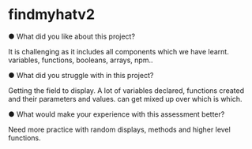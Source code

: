 # findmyhatv2

● What did you like about this project?

It is challenging as it includes all components which we have learnt. variables, functions, booleans, arrays, npm..

● What did you struggle with in this project?

Getting the field to display. A lot of variables declared, functions created and their parameters and values. can get mixed up over which is which.

● What would make your experience with this assessment better?

Need more practice with random displays, methods and higher level functions.
